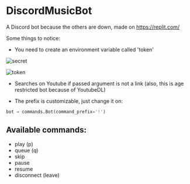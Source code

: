 # DiscordMusicBot
A Discord bot because the others are down, made on https://replit.com/

Some things to notice:

- You need to create an environment variable called 'token'

![secret](https://user-images.githubusercontent.com/65873681/145472822-a5034083-7205-4362-a026-2871084267f4.png)


![token](https://user-images.githubusercontent.com/65873681/145472959-d8b9acc8-e7c1-4c64-af90-786278096e50.png)

- Searches on Youtube if passed argument is not a link (also, this is age restricted bot because of YoutubeDL)

- The prefix is customizable, just change it on:

```py
bot = commands.Bot(command_prefix='!')
```


## Available commands:
- play (p)
- queue (q)
- skip
- pause
- resume
- disconnect (leave)
